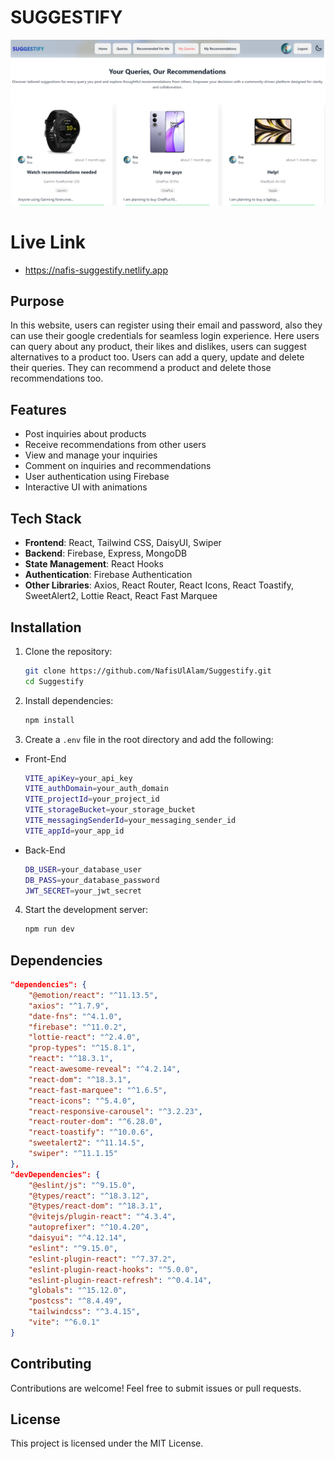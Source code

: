 # SUGGESTIFY

![Project Screenshot](public/project-ss.png)

# Live Link

- https://nafis-suggestify.netlify.app

## Purpose

In this website, users can register using their email and password, also they can use their google credentials for seamless login experience. Here users can query about any product, their likes and dislikes, users can suggest alternatives to a product too. Users can add a query, update and delete their queries. They can recommend a product and delete those recommendations too.

## Features

- Post inquiries about products
- Receive recommendations from other users
- View and manage your inquiries
- Comment on inquiries and recommendations
- User authentication using Firebase
- Interactive UI with animations

## Tech Stack

- **Frontend**: React, Tailwind CSS, DaisyUI, Swiper
- **Backend**: Firebase, Express, MongoDB
- **State Management**: React Hooks
- **Authentication**: Firebase Authentication
- **Other Libraries**: Axios, React Router, React Icons, React Toastify, SweetAlert2, Lottie React, React Fast Marquee

## Installation

1. Clone the repository:

   ```sh
   git clone https://github.com/NafisUlAlam/Suggestify.git
   cd Suggestify
   ```

2. Install dependencies:

   ```sh
   npm install
   ```

3. Create a `.env` file in the root directory and add the following:

- Front-End

  ```sh
  VITE_apiKey=your_api_key
  VITE_authDomain=your_auth_domain
  VITE_projectId=your_project_id
  VITE_storageBucket=your_storage_bucket
  VITE_messagingSenderId=your_messaging_sender_id
  VITE_appId=your_app_id
  ```

- Back-End

  ```sh
  DB_USER=your_database_user
  DB_PASS=your_database_password
  JWT_SECRET=your_jwt_secret
  ```

4. Start the development server:
   ```sh
   npm run dev
   ```

## Dependencies

```json
"dependencies": {
    "@emotion/react": "^11.13.5",
    "axios": "^1.7.9",
    "date-fns": "^4.1.0",
    "firebase": "^11.0.2",
    "lottie-react": "^2.4.0",
    "prop-types": "^15.8.1",
    "react": "^18.3.1",
    "react-awesome-reveal": "^4.2.14",
    "react-dom": "^18.3.1",
    "react-fast-marquee": "^1.6.5",
    "react-icons": "^5.4.0",
    "react-responsive-carousel": "^3.2.23",
    "react-router-dom": "^6.28.0",
    "react-toastify": "^10.0.6",
    "sweetalert2": "^11.14.5",
    "swiper": "^11.1.15"
},
"devDependencies": {
    "@eslint/js": "^9.15.0",
    "@types/react": "^18.3.12",
    "@types/react-dom": "^18.3.1",
    "@vitejs/plugin-react": "^4.3.4",
    "autoprefixer": "^10.4.20",
    "daisyui": "^4.12.14",
    "eslint": "^9.15.0",
    "eslint-plugin-react": "^7.37.2",
    "eslint-plugin-react-hooks": "^5.0.0",
    "eslint-plugin-react-refresh": "^0.4.14",
    "globals": "^15.12.0",
    "postcss": "^8.4.49",
    "tailwindcss": "^3.4.15",
    "vite": "^6.0.1"
}
```

## Contributing

Contributions are welcome! Feel free to submit issues or pull requests.

## License

This project is licensed under the MIT License.
